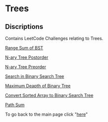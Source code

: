 # Trees
## Discriptions 
Contains LeetCode Challenges relating to Trees.

[Range Sum of BST](./rangeSum.js)

[N-ary Tree Postorder](./postorder.js)

[N-ary Tree Preorder](./preorder.js)

[Search in Binary Search Tree](./searchTree.js)

[Maximum Deapth of Binary Tree](./maxDepth.js)

[Convert Sorted Array to Binary Search Tree](./arrayToBST.js)

[Path Sum](pathSum.js)

To go back to the main page click "[here](../index.md)"